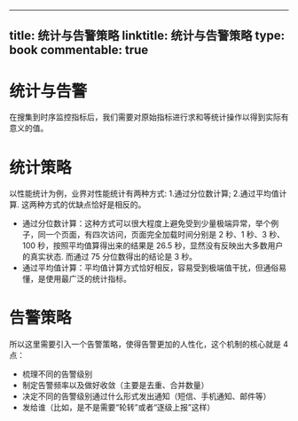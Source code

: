 
---
title: 统计与告警策略
linktitle: 统计与告警策略
type: book
commentable: true
---

# 统计与告警

在搜集到时序监控指标后，我们需要对原始指标进行求和等统计操作以得到实际有意义的值。

# 统计策略

以性能统计为例，业界对性能统计有两种方式: 1.通过分位数计算; 2.通过平均值计算. 这两种方式的优缺点恰好是相反的。

- 通过分位数计算：这种方式可以很大程度上避免受到少量极端异常，举个例子，同一个页面，有四次访问，页面完全加载时间分别是 2 秒、1 秒、3 秒、100 秒，按照平均值算得出来的结果是 26.5 秒，显然没有反映出大多数用户的真实状态. 而通过 75 分位数得出的结论是 3 秒。
- 通过平均值计算：平均值计算方式恰好相反，容易受到极端值干扰，但通俗易懂，是使用最广泛的统计指标。

# 告警策略

所以这里需要引入一个告警策略，使得告警更加的人性化，这个机制的核心就是 4 点：

- 梳理不同的告警级别
- 制定告警频率以及做好收敛（主要是去重、合并数量）
- 决定不同的告警级别通过什么形式发出通知（短信、手机通知、邮件等）
- 发给谁（比如，是不是需要“轮转”或者“逐级上报”这样）

    
